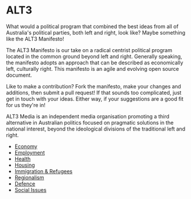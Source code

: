 # ALT3

What would a political program that combined the best ideas from all of Australia's political parties, both left and right, look like? Maybe something like the ALT3 Manifesto!

The ALT3 Manifesto is our take on a radical centrist political program located in the common ground beyond left and right. Generally speaking, the manifesto adopts an approach that can be described as economically left, culturally right. This manifesto is an agile and evolving open source document.

Like to make a contribution? Fork the manifesto, make your changes and additions, then submit a pull request! If that sounds too complicated, just get in touch with your ideas. Either way, if your suggestions are a good fit for us they're in!

ALT3 Media is an independent media organisation promoting a third alternative in Australian politics focused on pragmatic solutions in the national interest, beyond the ideological divisions of the traditional left and right.

* [Economy](economy.md)
* [Employment](employment.md)
* [Health](health.md)
* [Housing](housing.md)
* [Immigration & Refugees](immigration.md)
* [Regionalism](regionalism.md)
* [Defence](defence.md)
* [Social Issues](social.md)
